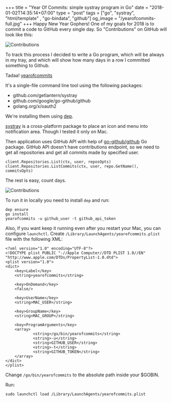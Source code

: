 +++
title = "Year Of Commits: simple systray program in Go"
date = "2018-01-02T14:35:14+07:00"
type = "post"
tags = ["go", "systray", "html/template" , "go-bindata", "github"]
og_image = "/yearofcommits-full.jpg"
+++
Happy New Year Gophers! One of my goals for 2018 is to commit a code to GitHub every single day. So "Contributions" on GitHub will look like this:

![Contributions](/yearofcommits-full.jpg)

To track this process I decided to write a Go program, which will be always in my tray, and which will show how many days in a row I committed something to Github.

Tadaa! [yearofcommits](https://github.com/plutov/yearofcommits)

It's a single-file command line tool using the following packages:

 - github.com/getlantern/systray
 - github.com/google/go-github/github
 - golang.org/x/oauth2

We're installing them using [dep](https://github.com/golang/dep).

[systray](https://github.com/getlantern/systray) is a cross-platform package to place an icon and menu into notification area. Though I tested it only on Mac.

Then application uses GitHub API with help of [go-github/github](github.com/google/go-github/github) Go package. GitHub API doesn't have contributions endpoint, so we need to get all repositories and get all commits made by specified user.

```
client.Repositories.List(ctx, user, reposOpts)
client.Repositories.ListCommits(ctx, user, repo.GetName(), commitsOpts)
```

The rest is easy, count days.

![Contributions](/yearofcommits.png)

To run it in locally you need to install `dep` and run:
```
dep ensure
go install
yearofcommits -u github_user -t github_api_token
```

Also, if you want keep it running even after you restart your Mac, you can configure `launchctl`. Create `/Library/LaunchAgents/yearofcommits.plist` file with the following XML:

```
<?xml version="1.0" encoding="UTF-8"?>
<!DOCTYPE plist PUBLIC "-//Apple Computer//DTD PLIST 1.0//EN" "http://www.apple.com/DTDs/PropertyList-1.0.dtd">
<plist version="1.0">
<dict>
    <key>Label</key>
    <string>yearofcommits</string>

    <key>OnDemand</key>
    <false/>

    <key>UserName</key>
    <string>MAC_USER</string>

    <key>GroupName</key>
    <string>MAC_GROUP</string>

    <key>ProgramArguments</key>
    <array>
            <string>/go/bin/yearofcommits</string>
            <string>-u</string>
            <string>GITHUB_USER</string>
            <string>-t</string>
            <string>GITHUB_TOKEN</string>
    </array>
</dict>
</plist>
```

Change `/go/bin/yearofcommits` to the absolute path inside your $GOBIN.

Run:
```
sudo launchctl load /Library/LaunchAgents/yearofcommits.plist
```